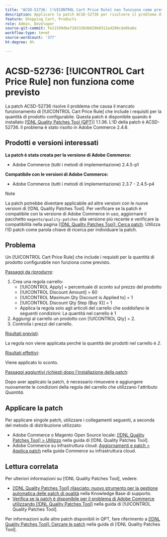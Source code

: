 ```yaml
---
title: "ACSD-52736: [!UICONTROL Cart Price Rule] non funziona come previsto"
description: Applicare la patch ACSD-52736 per risolvere il problema di Adobe Commerce in cui un [!UICONTROL Cart Price Rule] che include i requisiti per la quantità di prodotto configurabile non funziona come previsto.
feature: Shopping Cart, Products
role: Admin, Developer
source-git-commit: fe11599dbef283326db029b0312ad290cde0ba0a
workflow-type: tm+mt
source-wordcount: '377'
ht-degree: 0%

---
```


# ACSD-52736: [!UICONTROL Cart Price Rule] non funziona come previsto

La patch ACSD-52736 risolve il problema che causa il mancato funzionamento di [!UICONTROL Cart Price Rule] che include i requisiti per la quantità di prodotto configurabile. Questa patch è disponibile quando è installato [[!DNL Quality Patches Tool (QPT)]](https://experienceleague.adobe.com/it/docs/commerce-knowledge-base/kb/announcements/commerce-announcements/magento-quality-patches-released-new-tool-to-self-serve-quality-patches) 1.1.36. L’ID della patch è ACSD-52736. Il problema è stato risolto in Adobe Commerce 2.4.6.

## Prodotti e versioni interessati

**La patch è stata creata per la versione di Adobe Commerce:**

* Adobe Commerce (tutti i metodi di implementazione) 2.4.5-p1

**Compatibile con le versioni di Adobe Commerce:**

* Adobe Commerce (tutti i metodi di implementazione) 2.3.7 - 2.4.5-p4

>[!NOTE]
>
>La patch potrebbe diventare applicabile ad altre versioni con le nuove versioni di [!DNL Quality Patches Tool]. Per verificare se la patch è compatibile con la versione di Adobe Commerce in uso, aggiornare il pacchetto `magento/quality-patches` alla versione più recente e verificare la compatibilità nella pagina [[!DNL Quality Patches Tool]: Cerca patch](https://experienceleague.adobe.com/tools/commerce-quality-patches/index.html?lang=it). Utilizza l’ID patch come parola chiave di ricerca per individuare la patch.

## Problema

Un [!UICONTROL Cart Price Rule] che include i requisiti per la quantità di prodotto configurabile non funziona come previsto.

<u>Passaggi da riprodurre</u>:

1. Crea una regola carrello:
   * [!UICONTROL Apply] = percentuale di sconto sul prezzo del prodotto
   * [!UICONTROL Discount Amount] = 60
   * [!UICONTROL Maximum Qty Discount is Applied to] = 1
   * [!UICONTROL Discount Qty Step (Buy X)] = 1
   * Applica la regola solo agli articoli del carrello che soddisfano le seguenti condizioni: La quantità nel carrello è 1
2. Aggiungi al carrello un prodotto con [!UICONTROL Qty] = 2.
3. Controlla i prezzi del carrello.

<u>Risultati previsti</u>:

La regola non viene applicata perché la quantità dei prodotti nel carrello è *2*.

<u>Risultati effettivi</u>:

Viene applicato lo sconto.

<u> Passaggi aggiuntivi richiesti dopo l&#39;installazione della patch</u>:

Dopo aver applicato la patch, è necessario rimuovere e aggiungere nuovamente le condizioni della regola del carrello che utilizzano l&#39;attributo *Quantità*.

## Applicare la patch

Per applicare singole patch, utilizzare i collegamenti seguenti, a seconda del metodo di distribuzione utilizzato:

* Adobe Commerce o Magento Open Source locale: [[!DNL Quality Patches Tool] > Utilizzo](/help/tools/quality-patches-tool/usage.md) nella guida di [!DNL Quality Patches Tool].
* Adobe Commerce su infrastruttura cloud: [Aggiornamenti e patch > Applica patch](https://experienceleague.adobe.com/docs/commerce-cloud-service/user-guide/develop/upgrade/apply-patches.html?lang=it) nella guida Commerce su infrastruttura cloud.

## Lettura correlata

Per ulteriori informazioni su [!DNL Quality Patches Tool], vedere:

* [[!DNL Quality Patches Tool] rilasciato: nuovo strumento per la gestione automatica delle patch di qualità](https://experienceleague.adobe.com/it/docs/commerce-knowledge-base/kb/announcements/commerce-announcements/magento-quality-patches-released-new-tool-to-self-serve-quality-patches) nella Knowledge Base di supporto.
* [Verifica se la patch è disponibile per il problema di Adobe Commerce utilizzando  [!DNL Quality Patches Tool]](/help/tools/quality-patches-tool/patches-available-in-qpt/check-patch-for-magento-issue-with-magento-quality-patches.md) nella guida di [!UICONTROL Quality Patches Tool].


Per informazioni sulle altre patch disponibili in QPT, fare riferimento a [[!DNL Quality Patches Tool]: Cercare le patch](https://experienceleague.adobe.com/tools/commerce-quality-patches/index.html?lang=it) nella guida di [!DNL Quality Patches Tool].
